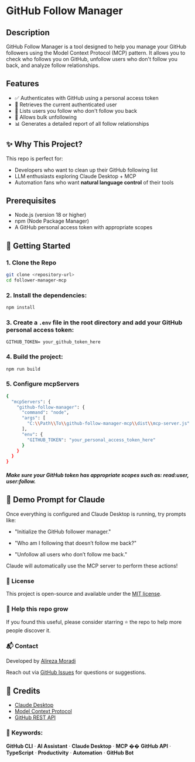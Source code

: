 # GitHub Follow Manager

## Description

GitHub Follow Manager is a tool designed to help you manage your GitHub followers using the Model Context Protocol (MCP) pattern. It allows you to check who follows you on GitHub, unfollow users who don't follow you back, and analyze follow relationships.

## Features

- ✅ Authenticates with GitHub using a personal access token
- 👤 Retrieves the current authenticated user
- 🔄 Lists users you follow who don't follow you back
- 🔻 Allows bulk unfollowing
- 📊 Generates a detailed report of all follow relationships

## ✨ Why This Project?

This repo is perfect for:

- Developers who want to clean up their GitHub following list
- LLM enthusiasts exploring Claude Desktop + MCP
- Automation fans who want **natural language control** of their tools

## Prerequisites

- Node.js (version 18 or higher)
- npm (Node Package Manager)
- A GitHub personal access token with appropriate scopes

## 🚀 Getting Started

### 1. Clone the Repo

```bash
git clone <repository-url>
cd follower-manager-mcp
```

### 2. Install the dependencies:

```bash
npm install
```

### 3. Create a `.env` file in the root directory and add your GitHub personal access token:

```
GITHUB_TOKEN= your_github_token_here
```

### 4. Build the project:

```bash
npm run build
```

### 5. Configure mcpServers

```bash
{
  "mcpServers": {
    "github-follow-manager": {
      "command": "node",
      "args": [
        "C:\\Path\\To\\github-follow-manager-mcp\\dist\\mcp-server.js"
      ],
      "env": {
        "GITHUB_TOKEN": "your_personal_access_token_here"
      }
    }
  }
}
```

##### Make sure your GitHub token has appropriate scopes such as: read:user, user:follow.

## 🧪 Demo Prompt for Claude

Once everything is configured and Claude Desktop is running, try prompts like:

- "Initialize the GitHub follower manager."

- "Who am I following that doesn’t follow me back?"

- "Unfollow all users who don’t follow me back."

Claude will automatically use the MCP server to perform these actions!

### 📜 License

This project is open-source and available under the [MIT license](https://opensource.org/licenses/MIT).

### 📣 Help this repo grow

If you found this useful, please consider starring ⭐ the repo to help more people discover it.

### 📬 Contact

Developed by [Alireza Moradi]()

Reach out via [GitHub Issues](https://github.com/Alirezawmoradi/Github-RepoSweep/issues) for questions or suggestions.

## 🙏 Credits

- [Claude Desktop](https://claude.ai/)
- [Model Context Protocol](https://github.com/modelcontextprotocol)
- [GitHub REST API](https://docs.github.com/en/rest?apiVersion=2022-11-28)

### 🔗 Keywords: 
**GitHub CLI** · **AI Assistant** · **Claude Desktop** · **MCP** �� **GitHub API** · **TypeScript** · **Productivity** · **Automation** · **GitHub Bot**
